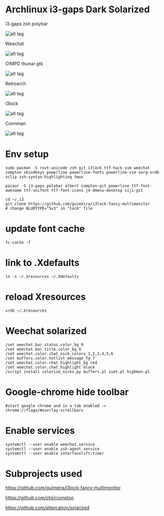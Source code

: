 # Archlinux i3-gaps Dark Solarized

i3-gaps zsh polybar

![alt tag](https://github.com/eoli3n/dotfiles/blob/master/screenshots/i3wm.png)

Weechat

![alt tag](https://github.com/eoli3n/dotfiles/blob/master/screenshots/weechat.png)

O!MPD thunar gtk

![alt tag](https://github.com/eoli3n/dotfiles/blob/master/screenshots/thunar.png)

Retroarch

![alt tag](https://github.com/eoli3n/dotfiles/blob/master/screenshots/retroarch.png)

i3lock

![alt tag](https://github.com/eoli3n/dotfiles/blob/master/screenshots/i3lock.png)

Connman

![alt tag](https://github.com/eoli3n/dotfiles/blob/master/screenshots/connman.png)

# Env setup
    
    sudo pacman -S rxvt-unicode zsh git i3lock ttf-hack vim weechat compton xbindkeys powerline powerline-fonts powerline-vim xorg-xrdb xclip zsh-syntax-highlighting tmux

    pacaur -S i3-gaps polybar albert compton-git powerline ttf-font-awesome ttf-unifont ttf-font-icons j4-dmenu-desktop siji-git

    cd ~/.i3
    git clone https://github.com/guimeira/i3lock-fancy-multimonitor
    # change BLURTYPE="5x3" in "lock" file


# update font cache
    
    fc-cache -f

# link to .Xdefaults
    
    ln -s ~/.Xresources ~/.Xdefaults

# reload Xresources
    
    xrdb ~/.Xresources

# Weechat solarized

    /set weechat.bar.status.color_bg 0
    /set weechat.bar.title.color_bg 0
    /set weechat.color.chat_nick_colors 1,2,3,4,5,6
    /set buffers.color.hotlist_message_fg 7
    /set weechat.color.chat_highlight_bg red
    /set weechat.color.chat_highlight black
    /script install colorize_nicks.py buffers.pl iset.pl highmon.pl

# Google-chrome hide toolbar

    #start google chrome and in a tab enabled ->
    chrome://flags/#overlay-scrollbars

# Enable services

    systemctl --user enable weechat.service
    systemctl --user enable ssh-agent.service
    systemctl --user enable interfacelift.timer

# Subprojects used

https://github.com/guimeira/i3lock-fancy-multimonitor

https://github.com/chjj/compton

https://github.com/altercation/solarized
